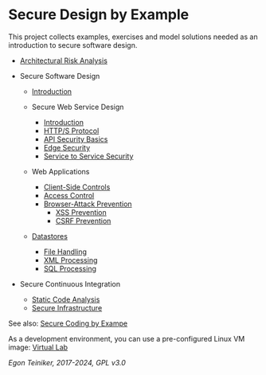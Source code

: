 # Secure Design by Example

This project collects examples, exercises and model solutions needed as an introduction to secure software design.

* [Architectural Risk Analysis](risk-analysis)
  
* Secure Software Design
  * [Introduction](secure-design/introduction)
  * Secure Web Service Design 
    * [Introduction](secure-design/web-services/introduction/)
    * [HTTP/S Protocol](secure-design/web-services/https-protocol/)
    * [API Security Basics](secure-design/web-services/api-security-basics/)
    * [Edge Security](secure-design/web-services/edge-security/)
    * [Service to Service Security](secure-design/web-services/service-to-service/)

  * Web Applications
    * [Client-Side Controls](secure-design/client-side-controls)
    * [Access Control](secure-design/access-control)
    * [Browser-Attack Prevention](secure-design/browser-attack-prevention)
      * [XSS Prevention](secure-design/xss-prevention)
      * [CSRF Prevention](secure-design/csrf-prevention)

  * [Datastores](secure-design/datastores)
    * [File Handling](secure-design/datastores/filesystem/)
    * [XML Processing](secure-design/datastores/xml/)
    * [SQL Processing](secure-design/datastores/sql/)

* Secure Continuous Integration
  * [Static Code Analysis](secure-ci/static-code-analysis/)
  * [Secure Infrastructure](secure-ci/infrastructure/)

See also: 
[Secure Coding by Exampe](https://github.com/teiniker/teiniker-lectures-securecoding) 

As a development environment, you can use a pre-configured Linux VM image:
[Virtual Lab](https://drive.google.com/drive/folders/1AzsF4Mvh1HJ8k6OW5W5hQ5CF0HdqA51l)

*Egon Teiniker, 2017-2024, GPL v3.0*
